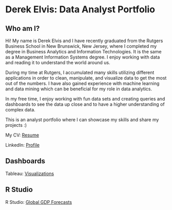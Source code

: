 # Derek Elvis: Data Analyst Portfolio

## Who am I?
Hi! My name is Derek Elvis and I have recently graduated from the Rutgers Business School in New Brunswick, New Jersey, where I completed my degree in Business Analytics and Information Technologies. It is the same as a Management Information Systems degree. I enjoy working with data and reading it to understand the world around us. 

During my time at Rutgers, I accumulated many skills utilizing different applications in order to clean, manipulate, and visualize data to get the most out of the numbers. I have also gained experience with machine learning and data mining which can be beneficial for my role in data analytics. 

In my free time, I enjoy working with fun data sets and creating queries and dashboards to see the data up close and to have a higher understanding of complex data. 

This is an analyst portfolio where I can showcase my skills and share my projects :)

My CV: [Resume](https://github.com/DerekElvis/portfolio/blob/main/Derek%20Elvis%20DA%20Resume..pdf)

LinkedIn: [Profile](https://www.linkedin.com/in/derek-elvis24/)

**Dashboards**
---------------------------------------------------------------------------------------------------------------------------------------------

Tableau: [Visualizations](https://public.tableau.com/app/profile/derek.elvis/viz/FootballDashboard_17242814551160/Dashboard1)

**R Studio**
---------------------------------------------------------------------------------------------------------------------------------------------

R Studio: [Global GDP Forecasts](https://github.com/DerekElvis/portfolio/blob/main/TS_Final%20Project.pdf)
